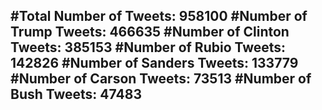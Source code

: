 #Total Number of Tweets: 958100 
#Number of Trump Tweets: 466635
#Number of Clinton Tweets: 385153
#Number of Rubio Tweets: 142826
#Number of Sanders Tweets: 133779
#Number of Carson Tweets: 73513
#Number of Bush Tweets: 47483
---
